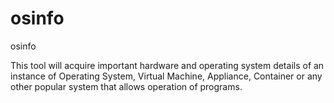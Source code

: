 osinfo
====================

osinfo

This tool will acquire important hardware and operating system details of an instance of Operating System, Virtual Machine, Appliance, Container or any other popular system that allows operation of programs.
